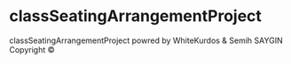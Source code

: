 # classSeatingArrangementProject
classSeatingArrangementProject
powred by WhiteKurdos & Semih SAYGIN Copyright ©

